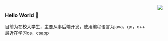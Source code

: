 <img align="right" src="https://github-readme-stats.vercel.app/api?username=2w1nd&show_icons=true&icon_color=CE1D2D&text_color=718096&bg_color=ffffff&hide_title=true" />

### Hello World 👋
目前为在校大学生，主要从事后端开发，使用编程语言为java，go，c++<br/>
最近在学习os，csapp
<!--
**2w1nd/2w1nd** is a ✨ _special_ ✨ repository because its `README.md` (this file) appears on your GitHub profile.

Here are some ideas to get you started:

- 🔭 I’m currently working on ...
- 🌱 I’m currently learning ...
- 👯 I’m looking to collaborate on ...
- 🤔 I’m looking for help with ...
- 💬 Ask me about ...
- 📫 How to reach me: ...
- 😄 Pronouns: ...
- ⚡ Fun fact: ...
-->
